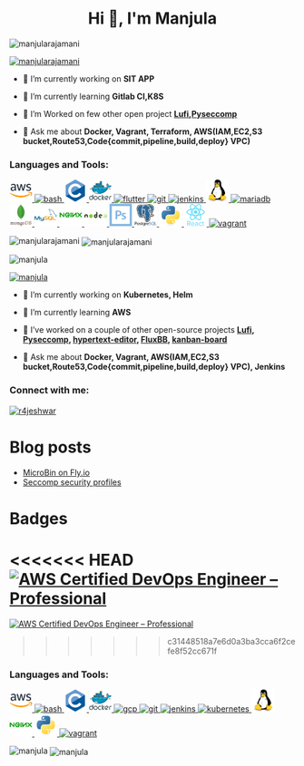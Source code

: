 <h1 align="center">Hi 👋, I'm Manjula</h1>
<p align="left"> <img src="https://komarev.com/ghpvc/?username=manjularajamani&label=Profile%20views&color=0a0a0a&style=flat" alt="manjularajamani" /> </p>

<p align="left"> <a href="https://github.com/ryo-ma/github-profile-trophy"><img src="https://github-profile-trophy.vercel.app/?username=manjularajamani" alt="manjularajamani" /></a> </p>

- 🔭 I’m currently working on **SIT APP**

- 🌱 I’m currently learning **Gitlab CI,K8S**

- 👯 I’m Worked on few other open project **[Lufi](https://framagit.org/fiat-tux/hat-softwares/lufi),[Pyseccomp](https://github.com/manjularajamani/pyseccomp-playground)**

- 💬 Ask me about **Docker, Vagrant, Terraform, AWS(IAM,EC2,S3 bucket,Route53,Code{commit,pipeline,build,deploy} VPC)**


<h3 align="left">Languages and Tools:</h3>
<p align="left"> <a href="https://aws.amazon.com" target="_blank" rel="noreferrer"> <img src="https://raw.githubusercontent.com/devicons/devicon/master/icons/amazonwebservices/amazonwebservices-original-wordmark.svg" alt="aws" width="40" height="40"/> </a> <a href="https://www.gnu.org/software/bash/" target="_blank" rel="noreferrer"> <img src="https://www.vectorlogo.zone/logos/gnu_bash/gnu_bash-icon.svg" alt="bash" width="40" height="40"/> </a> <a href="https://www.cprogramming.com/" target="_blank" rel="noreferrer"> <img src="https://raw.githubusercontent.com/devicons/devicon/master/icons/c/c-original.svg" alt="c" width="40" height="40"/> </a> <a href="https://www.docker.com/" target="_blank" rel="noreferrer"> <img src="https://raw.githubusercontent.com/devicons/devicon/master/icons/docker/docker-original-wordmark.svg" alt="docker" width="40" height="40"/> </a> <a href="https://flutter.dev" target="_blank" rel="noreferrer"> <img src="https://www.vectorlogo.zone/logos/flutterio/flutterio-icon.svg" alt="flutter" width="40" height="40"/> </a> <a href="https://git-scm.com/" target="_blank" rel="noreferrer"> <img src="https://www.vectorlogo.zone/logos/git-scm/git-scm-icon.svg" alt="git" width="40" height="40"/> </a> <a href="https://www.jenkins.io" target="_blank" rel="noreferrer"> <img src="https://www.vectorlogo.zone/logos/jenkins/jenkins-icon.svg" alt="jenkins" width="40" height="40"/> </a> <a href="https://www.linux.org/" target="_blank" rel="noreferrer"> <img src="https://raw.githubusercontent.com/devicons/devicon/master/icons/linux/linux-original.svg" alt="linux" width="40" height="40"/> </a> <a href="https://mariadb.org/" target="_blank" rel="noreferrer"> <img src="https://www.vectorlogo.zone/logos/mariadb/mariadb-icon.svg" alt="mariadb" width="40" height="40"/> </a> <a href="https://www.mongodb.com/" target="_blank" rel="noreferrer"> <img src="https://raw.githubusercontent.com/devicons/devicon/master/icons/mongodb/mongodb-original-wordmark.svg" alt="mongodb" width="40" height="40"/> </a> <a href="https://www.mysql.com/" target="_blank" rel="noreferrer"> <img src="https://raw.githubusercontent.com/devicons/devicon/master/icons/mysql/mysql-original-wordmark.svg" alt="mysql" width="40" height="40"/> </a> <a href="https://www.nginx.com" target="_blank" rel="noreferrer"> <img src="https://raw.githubusercontent.com/devicons/devicon/master/icons/nginx/nginx-original.svg" alt="nginx" width="40" height="40"/> </a> <a href="https://nodejs.org" target="_blank" rel="noreferrer"> <img src="https://raw.githubusercontent.com/devicons/devicon/master/icons/nodejs/nodejs-original-wordmark.svg" alt="nodejs" width="40" height="40"/> </a> <a href="https://www.photoshop.com/en" target="_blank" rel="noreferrer"> <img src="https://raw.githubusercontent.com/devicons/devicon/master/icons/photoshop/photoshop-line.svg" alt="photoshop" width="40" height="40"/> </a> <a href="https://www.postgresql.org" target="_blank" rel="noreferrer"> <img src="https://raw.githubusercontent.com/devicons/devicon/master/icons/postgresql/postgresql-original-wordmark.svg" alt="postgresql" width="40" height="40"/> </a> <a href="https://www.python.org" target="_blank" rel="noreferrer"> <img src="https://raw.githubusercontent.com/devicons/devicon/master/icons/python/python-original.svg" alt="python" width="40" height="40"/> </a> <a href="https://reactjs.org/" target="_blank" rel="noreferrer"> <img src="https://raw.githubusercontent.com/devicons/devicon/master/icons/react/react-original-wordmark.svg" alt="react" width="40" height="40"/> </a> <a href="https://www.vagrantup.com/" target="_blank" rel="noreferrer"> <img src="https://www.vectorlogo.zone/logos/vagrantup/vagrantup-icon.svg" alt="vagrant" width="40" height="40"/> </a> </p>

<p><img align="left" src="https://github-readme-stats.vercel.app/api/top-langs?username=manjularajamani&show_icons=true&theme=dark&locale=en&layout=compact" alt="manjularajamani" /></p>

<p>&nbsp;<img align="center" src="https://github-readme-stats.vercel.app/api?username=manjularajamani&show_icons=true&theme=dark&locale=en" alt="manjularajamani" /></p>

<p align="left"> <img src="https://komarev.com/ghpvc/?username=manjula&label=Profile%20views&color=0a0a0a&style=flat" alt="manjula" /> </p>

<p align="left"> <a href="https://github.com/ryo-ma/github-profile-trophy"><img src="https://github-profile-trophy.vercel.app/?username=manjula" alt="manjula" /></a> </p>

- 🔭 I’m currently working on **Kubernetes, Helm**

- 🌱 I’m currently learning **AWS**

- 👯 I’ve worked on a couple of other open-source projects **[Lufi](https://framagit.org/fiat-tux/hat-softwares/lufi), [Pyseccomp](https://github.com/manjularajamani/pyseccomp-playground), [hypertext-editor](https://github.com/manjularajamani/hypertext-editor), [FluxBB](https://github.com/manjularajamani/fluxbb-hetzner-deploy), [kanban-board](https://github.com/manjularajamani/kanban-board)**

- 💬 Ask me about **Docker, Vagrant, AWS(IAM,EC2,S3 bucket,Route53,Code{commit,pipeline,build,deploy} VPC), Jenkins**

<h3 align="left">Connect with me:</h3>
<p align="left">
<a href="https://www.linkedin.com/in/manjula-rajamani/" target="blank"><img align="center" src="https://raw.githubusercontent.com/rahuldkjain/github-profile-readme-generator/master/src/images/icons/Social/linked-in-alt.svg" alt="r4jeshwar" height="30" width="40" /></a>
</p>

# Blog posts

<!-- BLOG-POST-LIST:START -->
- [MicroBin on Fly.io](https://dev.to/ittrident/microbin-on-flyio-2nik)
- [Seccomp security profiles](https://dev.to/manjularajamani/seccomp-security-profiles-40m7)
<!-- BLOG-POST-LIST:END -->

# Badges
<!--START_SECTION:badges-->
<<<<<<< HEAD
[![AWS Certified DevOps Engineer – Professional](https://images.credly.com/size/40x40/images/bd31ef42-d460-493e-8503-39592aaf0458/image.png)](http://www.credly.com/badges/e2b58325-5d2f-4adc-be66-a2c7d0f046c1 "AWS Certified DevOps Engineer – Professional")
=======
[![AWS Certified DevOps Engineer – Professional](https://images.credly.com/size/110x110/images/bd31ef42-d460-493e-8503-39592aaf0458/image.png)](http://www.credly.com/badges/e4a733ab-8b7c-4510-84f2-034f40946a8a "AWS Certified DevOps Engineer – Professional")
>>>>>>> c31448518a7e6d0a3ba3cca6f2cefe8f52cc671f
<!--END_SECTION:badges-->


<h3 align="left">Languages and Tools:</h3>
<p align="left"> <a href="https://aws.amazon.com" target="_blank" rel="noreferrer"> <img src="https://raw.githubusercontent.com/devicons/devicon/master/icons/amazonwebservices/amazonwebservices-original-wordmark.svg" alt="aws" width="40" height="40"/> </a> <a href="https://www.gnu.org/software/bash/" target="_blank" rel="noreferrer"> <img src="https://www.vectorlogo.zone/logos/gnu_bash/gnu_bash-icon.svg" alt="bash" width="40" height="40"/> </a> <a href="https://www.cprogramming.com/" target="_blank" rel="noreferrer"> <img src="https://raw.githubusercontent.com/devicons/devicon/master/icons/c/c-original.svg" alt="c" width="40" height="40"/> </a> <a href="https://www.docker.com/" target="_blank" rel="noreferrer"> <img src="https://raw.githubusercontent.com/devicons/devicon/master/icons/docker/docker-original-wordmark.svg" alt="docker" width="40" height="40"/> </a> <a href="https://cloud.google.com" target="_blank" rel="noreferrer"> <img src="https://www.vectorlogo.zone/logos/google_cloud/google_cloud-icon.svg" alt="gcp" width="40" height="40"/> </a> <a href="https://git-scm.com/" target="_blank" rel="noreferrer"> <img src="https://www.vectorlogo.zone/logos/git-scm/git-scm-icon.svg" alt="git" width="40" height="40"/> </a> <a href="https://www.jenkins.io" target="_blank" rel="noreferrer"> <img src="https://www.vectorlogo.zone/logos/jenkins/jenkins-icon.svg" alt="jenkins" width="40" height="40"/> </a> <a href="https://kubernetes.io" target="_blank" rel="noreferrer"> <img src="https://www.vectorlogo.zone/logos/kubernetes/kubernetes-icon.svg" alt="kubernetes" width="40" height="40"/> </a> <a href="https://www.linux.org/" target="_blank" rel="noreferrer"> <img src="https://raw.githubusercontent.com/devicons/devicon/master/icons/linux/linux-original.svg" alt="linux" width="40" height="40"/> </a> <a href="https://www.nginx.com" target="_blank" rel="noreferrer"> <img src="https://raw.githubusercontent.com/devicons/devicon/master/icons/nginx/nginx-original.svg" alt="nginx" width="40" height="40"/> </a> <a href="https://www.python.org" target="_blank" rel="noreferrer"> <img src="https://raw.githubusercontent.com/devicons/devicon/master/icons/python/python-original.svg" alt="python" width="40" height="40"/> </a> <a href="https://www.vagrantup.com/" target="_blank" rel="noreferrer"> <img src="https://www.vectorlogo.zone/logos/vagrantup/vagrantup-icon.svg" alt="vagrant" width="40" height="40"/> </a> </p>

<p><img align="left" src="https://github-readme-stats.vercel.app/api/top-langs?username=manjula&show_icons=true&theme=dark&locale=en&layout=compact" alt="manjula" /></p>

<p>&nbsp;<img align="center" src="https://github-readme-stats.vercel.app/api?username=manjula&show_icons=true&theme=dark&locale=en" alt="manjula" /></p>